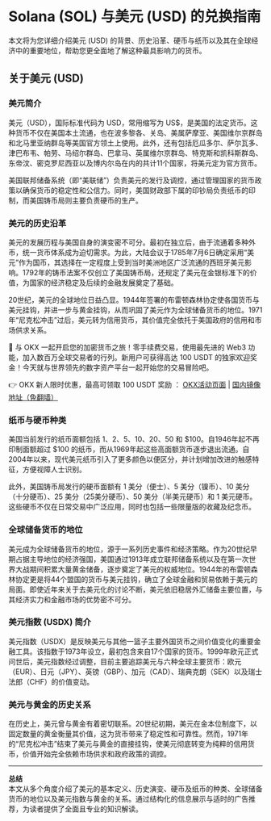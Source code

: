 # Solana (SOL) 与美元 (USD) 的兑换指南

本文将为您详细介绍美元 (USD) 的背景、历史沿革、硬币与纸币以及其在全球经济中的重要地位，帮助您更全面地了解这种最具影响力的货币。

## 关于美元 (USD)

### 美元简介

美元（USD），国际标准代码为 USD，常用缩写为 US$，是美国的法定货币。这种货币不仅在美国本土流通，也在波多黎各、关岛、美属萨摩亚、美国维尔京群岛和北马里亚纳群岛等美国官方领土上使用。此外，还有包括厄瓜多尔、萨尔瓦多、津巴布韦、帕劳、马绍尔群岛、巴拿马、英属维尔京群岛、特克斯和凯科斯群岛、东帝汶、密克罗尼西亚以及博内尔岛在内的共计11个国家，将美元定为官方货币。

美国联邦储备系统（即“美联储”）负责美元的发行及调控，通过管理国家的货币政策以确保货币的稳定性和公信力。同时，美国财政部下属的印钞局负责纸币的印制，而美国铸币局则主要负责硬币的生产。

### 美元的历史沿革

美元的发展历程与美国自身的演变密不可分。最初在独立后，由于流通着多种外币，统一货币体系成为迫切需求。为此，大陆会议于1785年7月6日确定采用“美元”作为国币，其选择在一定程度上受到当时美洲地区广泛流通的西班牙美元影响。1792年的铸币法案不仅创立了美国铸币局，还规定了美元在金银标准下的价值，为国家的经济稳定及后续的金融发展奠定了基础。

20世纪，美元的全球地位日益凸显。1944年签署的布雷顿森林协定使各国货币与美元挂钩，并进一步与黄金挂钩，从而巩固了美元作为全球储备货币的地位。1971年“尼克松冲击”过后，美元转为信用货币，其价值完全依托于美国政府的信用和市场供求关系。

<!-- 插入广告内容 -->
🚀 与 OKX 一起开启您的加密货币之旅！零手续费交易，使用最先进的 Web3 功能，加入数百万全球交易者的行列。新用户可获得高达 100 USDT 的独家欢迎奖金！今天就与世界领先的数字资产平台一起开始您的交易冒险吧。

👉 OKX 新人限时优惠，最高可领取 100 USDT 奖励 ： [OKX活动页面](https://bit.ly/OKXe) | [国内镜像地址（免翻墙）](https://bit.ly/okX)

### 纸币与硬币种类

美国当前发行的纸币面额包括 $1、$2、$5、$10、$20、$50 和 $100。自1946年起不再印制面额超过 $100 的纸币，而从1969年起这些高面额货币逐步退出流通。自2004年以来，现代美元纸币引入了更多颜色以便区分，并计划增加改进的触感特征，方便视障人士识别。

此外，美国铸币局发行的硬币面额有 1 美分（便士）、5 美分（镍币）、10 美分（十分硬币）、25 美分（25美分硬币）、50 美分（半美元硬币）和 1 美元硬币。这些硬币不仅在日常交易中广泛应用，同时也包括一些限量版的收藏及纪念币。

### 全球储备货币的地位

美元成为全球储备货币的地位，源于一系列历史事件和经济策略。作为20世纪早期占据主导地位的经济强国，美国通过1913年成立联邦储备系统以及在第一次世界大战期间积累大量黄金储备，逐步奠定了美元的权威地位。1944年的布雷顿森林协定更是将44个盟国的货币与美元挂钩，确立了全球金融和贸易依赖于美元的局面。即使近年来关于去美元化的讨论不断，美元依旧稳居外汇储备主要位置，与其经济实力和金融市场的优势密不可分。

### 美元指数 (USDX) 简介

美元指数（USDX）是反映美元与其他一篮子主要外国货币之间价值变化的重要金融工具。该指数于1973年设立，最初包含来自17个国家的货币。1999年欧元正式问世后，美元指数经过调整，目前主要追踪美元与六种全球主要货币：欧元（EUR）、日元（JPY）、英镑（GBP）、加元（CAD）、瑞典克朗（SEK）以及瑞士法郎（CHF）的价值变动。

### 美元与黄金的历史关系

在历史上，美元曾与黄金有着密切联系。20世纪初期，美元在金本位制度下，以固定数量的黄金衡量其价值，这为货币带来了稳定性和可靠性。然而，1971年的“尼克松冲击”结束了美元与黄金的直接挂钩，使美元彻底转变为纯粹的信用货币，价值开始完全依赖市场供求和政府政策的调控。

---

**总结**  
本文从多个角度介绍了美元的基本定义、历史演变、硬币及纸币的种类、全球储备货币的地位以及美元指数与黄金的关系。通过结构化的信息展示与适时的广告推荐，为读者提供了全面且专业的知识解读。